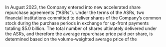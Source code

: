 In August 2023, the Company entered into new accelerated share repurchase agreements (“ASRs”). Under the terms of the
ASRs, two financial institutions committed to deliver shares of the Company’s common stock during the purchase periods in
exchange for up-front payments totaling $5.0 billion. The total number of shares ultimately delivered under the ASRs, and
therefore the average repurchase price paid per share, is determined based on the volume-weighted average price of the